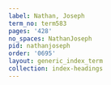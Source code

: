 ```yaml
---
label: Nathan, Joseph
term_no: term583
pages: '428'
no_spaces: NathanJoseph
pid: nathanjoseph
order: '0695'
layout: generic_index_term
collection: index-headings
---
```

